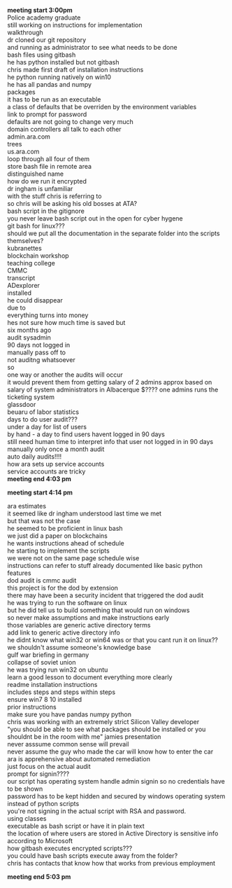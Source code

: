 **meeting start 3:00pm**        
Police academy graduate     
still working on instructions for implementation     
walkthrough      
dr cloned our git repository      
and running as administrator to see what needs to be done    
bash files using gitbash      
he has python installed but not gitbash      
chris made first draft of installation instructions      
he python running natively on win10     
he has all pandas and numpy     
packages     
it has to be run as an executable      
a class of defaults that be overriden by the environment variables     
link to prompt for password      
defaults are not going to change very much     
domain controllers all talk to each other      
admin.ara.com      
trees      
us.ara.com      
loop through all four of them     
store bash file in remote area      
distinguished name       
how do we run it encrypted       
dr ingham is unfamiliar      
with the stuff chris is referring to      
so chris will be asking his old bosses at ATA?        
bash script in the gitignore       
you never leave bash script out in the open for cyber hygene      
git bash for linux???      
should we put all the documentation in the separate folder into the scripts themselves?          
kubranettes     
blockchain workshop      
teaching college     
CMMC     
transcript     
ADexplorer       
installed       
he could disappear     
due to         
everything turns into money      
hes not sure how much time is saved but     
six months ago      
audit sysadmin     
90 days not logged in      
manually pass off to      
not auditng whatsoever     
so      
one way or another the audits will occur     
it would prevent them from getting 
salary of 2 admins approx based on salary of system administrators in Albacerque $????
one admins runs the ticketing system      
glassdoor    
beuaru of labor statistics       
days to do user audit???     
under a day for list of users      
by hand - a day to find users havent logged in 90 days      
still need human time to interpret info that user not logged in in 90 days      
manually only once a month audit      
auto daily audits!!!!        
how ara sets up service accounts     
service accounts are tricky     
**meeting end 4:03 pm**        

**meeting start 4:14 pm**         
       
ara estimates      
it seemed like dr ingham understood last time we met      
but that was not the case         
he seemed to be proficient in linux bash      
we just did a paper on blockchains       
he wants instructions ahead of schedule      
he starting to implement the scripts        
we were not on the same page schedule wise       
instructions can refer to stuff already documented like basic python features       
dod audit is cmmc audit         
this project is for the dod by extension        
there may have been a security incident that triggered the dod audit        
he was trying to run the software on linux      
but he did tell us to build something that would run on windows      
so never make assumptions and make instructions early       
those variables are generic active directory terms     
add link to generic active directory info       
he didnt know what win32 or win64 was or that you cant run it on linux??             
we shouldn't assume someone's knowledge base     
gulf war briefing in germany     
collapse of soviet union      
he was trying run win32 on ubuntu        
learn a good lesson to document everything more clearly        
readme installation instructions      
includes steps and steps within steps         
ensure win7 8 10 installed        
prior instructions       
make sure you have pandas numpy python        
chris was working with an extremely strict Silicon Valley developer      
"you should be able to see what packages should be installed or you shouldnt be in the room with me"
jamies presentation       
never asssume common sense will prevail       
never assume the guy who made the car will know how to enter the car          
ara is apprehensive about automated remediation        
just focus on the actual audit          
prompt for signin????        
our script has operating system handle admin signin so no credentials have to be shown       
password has to be kept hidden and secured by windows operating system instead of python scripts       
you're not signing in the actual script with RSA and password.        
using classes       
executable as bash script or have it in plain text        
the location of where users are stored in Active Directory is sensitive info according to Microsoft        
how gitbash executes encrypted scripts???       
you could have bash scripts execute away from the folder?         
chris has contacts that know how that works from previous employment       

**meeting end 5:03 pm**